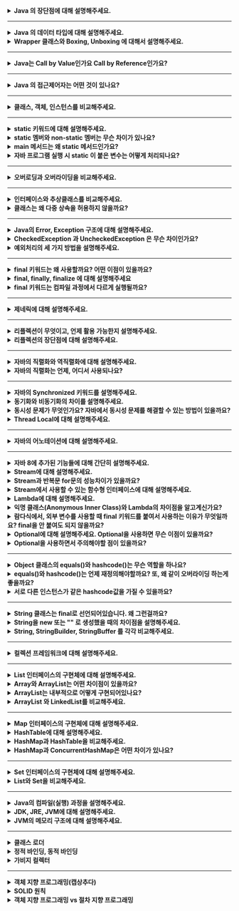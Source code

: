 <details>
  <summary><b>Java 의 장단점에 대해 설명해주세요.</b></summary>

### 답변

장점으로는 JVM에서 동작하기 때문에 운영체제에 독립적이고 객체지향 언어이기 때문에 이해하기가 쉽습니다. 또한 가비지 컬렉터에 의해 메모리를 자동으로 관리해준다는 점이 있습니다.
단점으로는 JVM 에 의해 번역되는 과정이 필요하기 때문에 비교적 느립니다. 또한 가비지 컬렉터로 인하여 비교적 많은 메모리 공간이 필요합니다.

### 정리

- 장점
    - JVM에서 동작하기 때문에 운영체제에 독립적
    - 객체지향 언어이기 때문에 이해하기 쉽다.
    - 오픈소스로 사용할 수 있고 커뮤니티가 잘 발달되어 있다.
    - 멀티쓰레드를 쉽게 구현할 수 있다.
    - 가비지 컬렉터에 의해 메모리 관리를 자동으로 해준다.
- 단점
    - 컴파일되고 번역하는 과정을 거치기 때문에 비교적 느리다.
    - 가비지 컬렉터로 인해 메모리 공간 필요

### 참고 링크

- https://github.com/WeareSoft/tech-interview/blob/master/contents/java.md#java-%EC%96%B8%EC%96%B4%EC%9D%98-%EC%9E%A5%EB%8B%A8%EC%A0%90
- https://data-flair.training/blogs/pros-and-cons-of-java/

</details>

---

<details>
  <summary><b>Java 의 데이터 타입에 대해 설명해주세요.</b></summary>

### 답변

자바의 데이터 타입은 기본 데이터 타입과 참조 타입으로 나뉩니다. 기본 데이터 타입으로는 byte, short, int, long, float, double, boolean, char 가 있으며 Stack 영역에
저장됩니다. 참조 타입은 기본형은 제외한 모든 타입이며, Heap 영역에 저장됩니다.

### 정리

- 기본 데이터 타입(Primitive Data Type)
    - 정수형 : byte, short, int, long
    - 실수형 : float, double
    - 논리형 : boolean(ture/false)
    - 문자형 : char
    - 기본 타입의 크기가 작고 고정적이기 때문에 메모리의 Stack 영역에 저장된다.
- 참조 타입(Reference Data Type)
    - 참조 타입 종류: class, array, interface, Enumeration
    - 기본형을 제외하고는 모두 참조형
    - new 키워드를 이용하여 객체를 생성하여 데이터가 생성된 주소를 참조하는 타입이다.
    - String과 배열은 참조 타입과 달리 new 없이 생성이 가능하지만 기본 타입이 아닌 참조 타입이다.
    - 참조 타입의 데이터의 크기가 가변적, 동적이기 때문에 동적으로 관리되는 Heap 영역에 저장된다.
    - 더 이상 참조하는 변수가 없을 때 가비지 컬렉션에 의해 파괴된다.
    - 참조 타입은 값이 저장된 곳의 주소를 저장하는 공간으로 객체의 주소를 저장한다. (Call-By-Value)

### 참고 링크

- https://github.com/WeareSoft/tech-interview/blob/master/contents/java.md#java%EC%9D%98-%EB%8D%B0%EC%9D%B4%ED%84%B0-%ED%83%80%EC%9E%85

</details>

<details>
  <summary><b>Wrapper 클래스와 Boxing, Unboxing 에 대해서 설명해주세요.</b></summary>

### 답변

Wrapper 클래스는 프로그램에 따라 기본 데이터 타입을 객체로 취급해야 하는 경우, 기본 타입들의 데이터를 객체로 포장한 클래스입니다. 기본 타입의 데이터를 Wrapper 클래스의 값으로 변환하면 Boxing,
반대의 경우를 Unboxing이라고 합니다.

### 정리

- Wrapper Class
    - 프로그램에 따라 기본 데이터 타입을 객체로 취급해야 하는 경우, 기본 타입들의 데이터를 객체로 포장한 클래스
    - java.lang 패키지에 존재

| 기본 타입     | 래퍼 클래스      |
|-----------|-------------|
| `byte`    | `Byte`      |
| `short`   | `Short`     |
| `int`     | `Integer`   |
| `long`    | `Long`      |
| `float`   | `Float`     |
| `double`  | `Double`    |
| `char`    | `Character` |
| `boolean` | `Boolean`   |

- Boxing
    - 기본 타입의 데이터를 Wapper 클래스의 인스턴스로 변환하는 과정
- Unboxing
    - Wrapper 클래스의 인스턴스에 저장된 값을 기본 타입의 데이터로 꺼내는 과정

### 참고 링크

- https://github.com/WeareSoft/tech-interview/blob/master/contents/java.md#wrapper-class

</details>

---

<details>
  <summary><b>Java는 Call by Value인가요 Call by Reference인가요?</b></summary> 

### 답변

자바는 Call by Value 를 따릅니다. 기본 자료형의 경우 해당 값이 복사되어 전달되고, 참조 자료형의 경우 힙 메모리의 참조값이 복사되어 전달됩니다.

### 정리

- 자바에서 파라미터는 항상 `값`으로 전달됩니다. (파라미터의 복사본이 메서드에 전달)
- 기본 자료형의 경우 값의 복사본이 전달됩니다.
- 참조 자료형의 경우 힙 메모리의 주소값이 복사되어 전달됩니다.
    - 아래 예시의 경우 User 의 메모리가 복사되어 전달된다. b 의 경우 새로운 주소를 할당하는데 메서드가 종료되면 원본 b 에는 반영되지 않는다.
  ```java
  class User {
      public int age;
  
      public User(int age) {
          this.age = age;
      }
  }
  
  public class ReferenceTypeTest {
  
      void test() {
          User a = new User(10);
          User b = new User(20);
  			  
          System.out.println(a); // age: 10
          System.out.println(b); // age: 20
          modify(a, b);
  
          System.out.println(a); // age: 11 
          System.out.println(b); // age: 20
      }
  
      private void modify(User a, User b) {
          a.age++;
  
          b = new User(30);
          b.age++;
      }
  }
  ```

### 참고 링크

- https://bcp0109.tistory.com/360
- https://github.com/WeareSoft/tech-interview/blob/master/contents/java.md#call-by-reference%EC%99%80-call-by-value%EC%9D%98-%EC%B0%A8%EC%9D%B4

</details>

---

<details>
  <summary><b>Java 의 접근제어자는 어떤 것이 있나요?</b></summary> 

### 답변

자바의 접근 제어자로는 제약 없이 접근 가능한 public, 동일 패키지 또는 상속 관계에서 접근 가능한 protected, 동일 패키지에서만 접근 가능한 package-private, 선언한 객체에서만 사용 가능한
private 이 있습니다.

### 정리

| 접근 제어자	           | 설명                             |
|-------------------|--------------------------------|
| `public`          | `해당 객체를 사용하는 프로그램 어디에서나 접근 가능` |
| `protect`         | `동일 패키지 또는 상속 관계의 객체에서 접근 가능`  |
| `package-private` | `동일 패키지에서 접근 가능`               |
| `private`         | `해당 객체에서만 사용 가능`               |

### 참고 링크

- http://www.tcpschool.com/java/java_modifier_accessModifier
- https://github.com/WeareSoft/tech-interview/blob/master/contents/java.md#java%EC%9D%98-%EC%A0%91%EA%B7%BC-%EC%A0%9C%EC%96%B4%EC%9E%90%EC%9D%98-%EC%A2%85%EB%A5%98%EC%99%80-%ED%8A%B9%EC%A7%95

</details>

---

<details>
  <summary><b>클래스, 객체, 인스턴스를 비교해주세요.</b></summary> 

### 답변

클래스는 객체를 만들어 내기 위한 틀로서 객체가 가질 수 있는 속성과 메서드를 정의하며, 이를 실체화한 것이 객체입니다. 인스턴스는 객체의 구체적인 사례입니다.

### 정리

- 클래스(Class)
    - 객체를 만들어 내기 위한 설계도 혹은 틀
    - 연관되어 있는 변수와 메서드의 집합
- 객체(Object)
    - 소프트웨어 세계에 구현할 대상
    - 클래스에 선언된 모양 그대로 생성된 실체
    - '클래스의 인스턴스(instance)' 라고도 부른다.
- 인스턴스(Instance)
    - 설계도를 바탕으로 소프트웨어 세계에 구현된 구체적인 실체
        - 즉, 객체를 소프트웨어에 실체화 하면 그것을 '인스턴스'라고 부른다.
        - 실체화된 인스턴스는 메모리에 할당된다.

### 참고 링크

- https://github.com/WeareSoft/tech-interview/blob/master/contents/java.md#%ED%81%B4%EB%9E%98%EC%8A%A4-%EA%B0%9D%EC%B2%B4-%EC%9D%B8%EC%8A%A4%ED%84%B4%EC%8A%A4%EC%9D%98-%EC%B0%A8%EC%9D%B4

</details>

---

<details>
  <summary><b>static 키워드에 대해 설명해주세요.</b></summary> 

### 답변

클래스 멤버를 정의할 때 사용되며, 객체가 생성되기 전에 초기화 되며, 모든 인스턴스에서 공유되어 사용됩니다.

### 정리

- 클래스 멤버를 정의할 때 사용
- 객체가 생성되기 전에 클래스의 로딩 과정에서 메모리에 할당되므로, 객체 생성 없이 클래스 이름만으로 접근할 수 있다.
- static 키워드를 적절히 사용하면, 메모리를 효율적으로 사용하거나 객체 생성 없이도 편리하게 접근할 수 있는 장점이 있다.

<details> <summary>클래스 멤버와 인스턴스 멤버</summary>
- 클래스 멤버: 클래스에 존재하는 변수와 메서드.
- 인스턴스 멤버: 객체(인스턴스)에 존재하는 변수와 메서드. static 키워드를 사용하지 않고 정의한다.
- 클래스 멤버에서는 인스턴스 멤버가 접근 가능하지만, 인스턴스 멤버에서는 클래스 멤버로 접근이 불가능하다.
  ![](../../../../../var/folders/1q/jkln67w958d9zskbyx2v6p940000gn/T/TemporaryItems/NSIRD_screencaptureui_x5cM7o/스크린샷 2023-03-31 오전 3.08.16.png)
</details>

### 참고 링크

- [클래스 멤버와 인스턴스 멤버](https://hyuntaekhong.github.io/blog/java-basic12/)

</details>

<details>
  <summary><b>static 멤버와 non-static 멤버는 무슨 차이가 있나요?</b></summary> 

### 답변

- static 멤버는 클래스가 로딩될 때 메모리에 할당되며, 모든 인스턴스에서 공유됩니다. 반면에 non-static 멤버는 각 인스턴스가 생성될 때 메모리에 할당되고, 인스턴스마다 고유한 값을 가집니다.

### 정리

- 다음과 3가지의 차이점이 존재한다.

| 항목           | 메모리 할당 시기   | 접근 방법                     | 공유 여부             |
|--------------|-------------|---------------------------|-------------------|
| `static`     | 클래스가 로딩될 때  | 인스턴스를 생성하지 않고 클래스 이름으로 접근 | 모든 인스턴스가 동일한 값 공유 |
| `non-static` | 인스턴스가 생성될 때 | 인스턴스를 생성한 후 접근            | 인스턴스마다 고유한 값 존재   |

### 참고 링크

</details>

<details>
  <summary><b>main 메서드는 왜 static 메서드인가요?</b></summary> 

### 답변

- main 메서드는 프로그램이 실행될 때 가장 먼저 호출됩니다. 인스턴스가 생성되기 전에 호출되어야 하기 때문에 static으로 정의되어야 합니다.

### 정리

- main 메서드는 프로그램이 시작할 때 JVM에 의해 호출됩니다. 만약 non-static 메서드라면, main 메서드를 호출하기위해 클래스를 인스턴스화 시켜야 하기 때문에 JVM 에서 직접 호출이 불가능합니다.
  따라서 main 메서드는 static 메서드여야 합니다.

### 참고 링크

- https://www.scaler.com/topics/why-main-method-is-static-in-java/

</details>

<details>
  <summary><b>자바 프로그램 실행 시 static 이 붙은 변수는 어떻게 처리되나요?</b></summary>

### 답변

- static 이 붙은 변수는 해당 클래스가 로딩될 때 Method Area에 한번 초기화되고 값 변경이 일어나지 않습니다. 이후에 인스턴스를 초기화하지 않고 사용할 수 있습니다.

### 정리

- 자바 프로그램이 실행되고 JVM이 프로그램에서 사용되는 클래스를 로드하고, 해당 static 변수를 초기화합니다.
- JVM은 Method Area 에 static 변수에 메모리를 할당합니다.

### 참고 링크

</details>

---

<details>
  <summary><b>오버로딩과 오버라이딩을 비교해주세요.</b></summary> 

### 답변

- 오버로딩은 메서드의 이름은 같고 파라미터를 다르게 한 것이고, 오버라이딩은 부모 클래스의 메서드를 자식 클래스에서 재정의하는 것을 의미합니다.

### 정리

- 오버로딩
    - 이름은 같고 매개변수의 수, 타입 또는 순서가 다른 여러 메서드 정의
    - 반환하는 타입은 달라도 된다.
- 오버라이딩
    - 메서드 이름과 매개변수가 동일한 부모 클래스의 메서드를 자식 클래스에서 재정의하는 것
    - 오버라이딩된 메서드가 자식클래스의 인스턴스에서 호출되면 부모 클래스의 메서드는 무시된다.

### 참고 링크

- https://hyoje420.tistory.com/14

</details>

---

<details>
  <summary><b>인터페이스와 추상클래스를 비교해주세요.</b></summary> 

### 답변

- 둘의 차이는 목적에 있어 차이가 있습니다. 추상클래스는 abstract 키워드로 선언된 클래스로서 기능을 이용하고 확장하도록 의도합니다. 반면, 인터페이스는 추상메서드로만 이루어진 것으로 기능의 구현을 강제하도록 의도합니다. 이때문에 추상클래스는 공통 기능을 가지는 기반 클래스로 적합하며, 인터페이스는 다형성이 필요한 경우에 적합합니다. 
### 정리

#### 추상클래스
- abstract 키워드로 선언된 클래스
- 자식 클래스가 추상클래스의 기능을 이용하고 확장하는데 초점을 둔다.
- 클래스이기 때문에 다중상속은 지원하지 않는다.
- 기능의 확장에 초점을 두기 때문에 공통 기능을 가지는 베이스 클래스에 적합하다.
#### 인터페이스
- 추상 메서드와 상수로만 이루어진 것
- 인터페이스는 선언된 기능을 구현하도록 강제한다.
- 기능의 구현을 강제하기 때문에 같은 기능을 다르게 구현하는 다형성이 필요한 경우에 적합하다.
- 다중 상속이 가능하다.
  - 다중 상속을 할 때 메서드 충돌은 어떻게 해결할까?
    - 다중 상속을 하더라도 인터페이스에는 구현부가 없고, 구현 부분이 하나이기 때문에 컴파일 에러는 나타나지 않는다.
    - 다만, default 메서드를 통해 인터페이스에서 구현하는 경우 컴파일러는 오류를 내보낸다. (모두 구현된 경우)
    - 이 경우 2가지 해결 방법이 존재한다.
      1. 인터페이스에서 구현하지 않고 상속한 클래스에서 구현한다.
      2. 하나의 인터페이스로 구현을 위임한다.
#### 추상 메서드
- abstract 키워드와 함께 구현부는 작성되지 않고 선언부만 작성된 메서드
- final 키워드가 붙은 메서드는 추상 메서드로 만들 수 없다.
- 물론 static 메서드도 추상 메서드로 만들 수 없다.
### 참고 링크

- https://brunch.co.kr/@kd4/6
- [static 메서드가 추상메서드 될 수 없는 이유](https://stackoverflow.com/questions/370962/why-cant-static-methods-be-abstract-in-java)
- [다중상속 시 메서드 충동 해결](https://webfirewood.tistory.com/130)
</details>

<details>
    <summary><b>클래스는 왜 다중 상속을 허용하지 않을까요?</b></summary> 

### 답변

- 다중 상속을 허용하지 않는 이유는 모호성때문입니다. 다중 상속하는 클래스에서 이름이 같은 메서드가 있다면 어떤 메서드를 컴파일러가 호출할지 모호하기 때문에 자바에서는 다중 상속을 지원하지 않습니다.
### 정리

- 자바에서는 모호성때문에 다중 상속을 지원하지 않는다.
- 부모 클래스들에서 같은 이름을 가진 메서드나 변수가 있다면, 자식 클래스에서 어떤 메서드를 컴파일러가 호출할지 모호하기 때문이다.  
### 참고 링크

- https://siyoon210.tistory.com/125
</details>

---

<details>
  <summary><b>Java의 Error, Exception 구조에 대해 설명해주세요.</b></summary> 

### 답변

- 자바의 Error 와 Exception 은 모두 Throwable 객체를 상속받습니다. Error 는 주로 시스템 레벨의 심각한 에러로서 개발자가 처리할 수 없는 에러입니다. 반면, Exception 은 크게 RuntimeException 과 다른 Exception 으로 구분되며, 주로 개발자가 작성한 프로그램에서 발생하는 에러입니다. 
### 정리

#### Error
- 시스템에 발생하는 심각한 예외 상황을 나타냄
- OutOfMemoryError, StackOverflowError 등
- 시스템 자체에서 발생하여 개발자가 대응할 수 없다. -> 따로 처리하지 않아도 된다.
#### Exception 
- 개발자가 작성한 프로그램에서 발생하는 예외 상황을 나타냄
- RuntimeException, IOException 등
- 일반적으로 RuntimeException 과 나머지 Exception 으로 구분되어 구조화한다.
- try-catch-finally 구문을 사용하여 예외 처리를 해야한다.
### 참고 링크

</details>

<details>
  <summary><b>CheckedException 과 UncheckedException 은 무슨 차이인가요?</b></summary> 

### 답변

- UncheckedException 와 CheckedException 의 차이는 예외 처리의 강제성에 있습니다. CheckedException 은 컴파일 과정에서 발생하여 예외를 강제하는 반면, UncheckedException 은 런타입 과정에서 발생하는 예외이기 때문에 컴파일 과정에서 예외 처리를 강제하지 않습니다. 
### 정리

#### UncheckedException

- RuntimeException 과 이를 상속한 예외
- 런타임 과정에서 발생하는 예외
- 예외 처리를 강제받지 않음
  - 다만 예외가 런타임 과정에서 발생하기 때문에 예상하지 못한 에러가 발생할 수 있다.
  - 따라서 예외 상황이 발생할 것을 대비하여 예외 처리를 하는 것이 좋다.
#### CheckedException

- RuntimeException 을 제외한 Exception 예외
- 컴파일 과정에서 발생하는 예외
- 컴파일러에 의해 예외 처리가 강제됨
### 참고 링크

</details>

<details>
    <summary><b>예외처리의 세 가지 방법을 설명해주세요.</b></summary> 

### 답변

- 예외 처리 방법으로 예외 상황을 정상 상태로 돌려놓는 예외 복구, 호출한 메서드로 예외 처리를 넘기는 예외 회피, 다른 예외로 전환하는 예외 전환이 있습니다.
### 정리

#### 예외 복구
- 예외가 발생하더라도 애플리케이션이 정상적인 흐름으로 동작하도록 진행
#### 예외 회피
- 예외가 발생하면 throws 를 통해 호출한 메서드로 예외 처리를 위임하는 것
#### 예외 전환
- 다른 예외로 전환.
- 호출한 메서드에서 예외를 처리할 때 더 명확하게 예외 상황을 인지할 수 있도록 돕는다.
- throw 를 통해 실행
### 참고 링크

- https://www.nextree.co.kr/p3239/
</details>

---

<details>
    <summary><b>final 키워드는 왜 사용할까요? 어떤 이점이 있을까요?</b></summary>

### 답변

- final 키워드는 변수와 메서드, 클래스에 붙어 변하지 않도록 하는 역할을 수행합니다. 의도치 않은 변경을 줄여 코드 안정성을 보장하고 final 변수는 상수이기 때문에 컴파일 과정에서 성능 향상을 가져올 수 있습니다. 또한, 코드 가독성을 높일 수 있습니다.
### 정리

#### 코드 안정성
- 의도치 않은 코드 변경을 줄일 수 있기 때문에 코드 안정성이 높아진다.
#### 성능 향상
- final 변수는 상수로 취급하여 컴파일 과정에서 변수를 계산하는 과정이 준다. 이만큼 성능 향상을 불러올 수 있다.
#### 코드 가독성
- 변수, 메서드, 클래스에 final 키워드를 붙이면 변경되지 않는다는 의미를 명확하게 전달할 수 있다.
### 참고 링크
</details>

<details>
    <summary><b>final, finally, finalize 에 대해 설명해주세요</b></summary> 

### 답변

- final 키워드는 변수, 메서드, 클래스를 변경 불가능하도록 만드는 것이고, finally 는 try-catch 구문 마지막에 항상 실행될 코드 블록을 정의하기 위해 사용됩니다. 마지막으로 finalize 는 GC 가 더이상의 참조가 존재하지 않는 객체를 메모리에서 삭제할 때 사용되는 메서드입니다.
### 정리

#### final
- 기본 데이터 타입에 적용: 변수에 저장된 값의 변경이 불가능
- 참조 데이터 타입에 적용: 참조 변수의 힙 메모리를 재할당 불가능
- 메서드에 적용: 오버라이드 불가능
- 클래스에 적용: 상속 불가능
#### finally
- try-catch 구문이 종료될 때 항상 실행될 코드 블록을 정의하기 위해 사용
- JVM 이 종료되거나 해당 프로세스가 종료되지 않는 이상 무조건 실행된다.
  - return 문이 try 에 있어도 finally 코드 블록이 실행됨
  - try-with-resources 구문을 사용할 수 있으면 try-catch-finally 대신 사용할 것
    - 예외가 중복될 경우 디버깅이 힘듦
    - 가독성이 나빠짐
#### finalize
- Garbage Collector 가 더이상 참조가 존재하지 않는 객체를 메모리에서 삭제할 때 호출하는 메서드
- Object 클래스의 finalize 메서드를 오버라이딩하여 커스텀할 수 있다.
### 참고 링크

- https://wjheo.tistory.com/entry/final-finally-finalize-%EC%B0%A8%EC%9D%B4%EC%A0%90
- https://ckddn9496.tistory.com/62
</details>


<details>
    <summary><b>final 키워드는 컴파일 과정에서 다르게 실행될까요?</b></summary> 

### 답변

- final 키워드가 붙은 변수는 상수와 같이 취급이 됩니다. 메서드는 오버라이딩이 안되기 때문에 오버라이딩한 메서드를 찾는 과정이 생략됩니다. 클래스는 상속이 불가능하기 때문에 자식 클래스를 찾는 과정이 생략됩니다.
### 참고 링크

</details>


---

<details>
    <summary><b>제네릭에 대해 설명해주세요.</b></summary> 

### 답변

- 제네릭은 클래스 내부에서 사용하는 타입을 외부에서 지정할 수 있는 방법입니다. 장점으로는 컴파일 시점에 타입 체크를 진행해 타입 안정성을 보장하고 코드 중복을 줄여줍니다. 반면 단점으로는  문법이 생소하여 가독성이 떨어지고 공변성 때문에 배열과의 호환성이 좋지 않습니다.
### 정리

- 클래스 내부에서 사용하는 타입을 외부에서 지정하는 방법
- 장점
  - 컴파일 시점에 타입 체크를 통해 타입 안정성을 보장
  - 코드 중복을 줄여줌
- 단점
  - 문법이 생소하여 가독성이 떨어짐.
  - 배열의 공변성으로 인해 배열과의 호환성이 떨어짐

#### 무변성(invariant)/무공변
- 하위 타입을 상위 타입의 제네릭에 대입하면 컴파일 에러가 발생한다.
```java
public class Tiger extends Animal {}
```

```java
public class Cage<T> {
	private List<T> animals = ...;
	public void push(T animal) {
		this.animals.add(animal);
    }
	public List<T> getAll() {
		return animals;
    }
}
```

```java
Animal a = new Tiger(); // OK
Cage<Animal> ca = new Cage<Tiger>(); // Compile Error.
```

<br>

- 컴파일 에러가 발생하는 이유를 예를 들어 설명하면
```java
public class Tiger extends Animal {}
public class Lion extends Animal {}
```
```java
Cage<Tiger> ct = new Cage<Tiger>();
Cage<Animal> ca = ct; // 만약 가능하다면

ca.push(new Lion()); // Lion 은 Animal 의 하위 타입이므로 가능

List<Tiger> tigers = ct.getAll(); // 우항의 결과물은 List<Lion> 
```

<br>

- 무공변일 때 문제점
```java
public class Carnivore extends Animal {}
public class Tiger extends Carnivore {}
public class Lion extends Carnivore {}
```
```java
public class Zookeeper {
	public void giveMeat(Cage<Carnivore> cage, Meat m) {
		
    }
}
```
```java
Zookeeper zk = new Zookeeper();
Cage<Tiger> ct = new Cage<>();
zk.giveMeat(ct,m); // Compile Error
```
- 위의 코드를 보면 Cage<Carnivore> 은 Cage<Tiger> 의 상위 타입이 아니기 때문에 에러가 발생한다.
- 공변으로 해결이 가능!

#### 공변(variant)

- 타입 A 가 타입 B 의 상위 타입이고, `T<A>` 가 `T<B>` 의 상위 타입일 때 공변이라고 한다.
- extends 를 이용하여 나타냄
```java
public class Zookeeper {
	public void giveMeat(Cage<? extends Carnivore> cage, Meat m) {
		
    }
}
```
```java
Zookeeper zk = new Zookeeper();
Cage<Tiger> ct = new Cage<>();
zk.giveMeat(ct,m); // 할당 가능

Cage<Lion> cl = new Cage<>();
zk.giveMeat(cl,m); // 할당 가능
```

<br>

- 공변에서의 문제점
  - 공변에서 제네릭 타입을 사용하면 메서드에 값 전달이 되지 않는다.
```java
Cage<Tiger> ct = new Cage<>();

Cage<? extends Carnivore> cage = ct; // OK
cage.push(new Tiger()); // Compile Error
```
- 위의 경우 cage 의 실제 타입이 `Cage<Tiger>` 인지 `Cage<Lion>` 인지 알수 없기 때문에 컴파일 에러 발생
- 반공변으로 해결!

#### 반공변(contravariant)
- A 가 B 의 상위 타입이고, `T<A>` 가 `T<B>` 의 하위 타입이면 반공변
  - super 을 사용하여 나타냄
```java
Cage<Tiger> ct = new Cage<>();

Cage<? super Tiger> ctt = ct; // OK
ctt.push(new Tiger()); // OK, ctt 는 Cage<Tiger> 이거나 상위타입

Cage<Carnivore> cc = new Cage<>();
Cage<? super Tiger> ctt2 = cc; // OK
ctt2.push(new Tiger()); // OK, ctt2 는 Cage<Tiger> 이거나 상위 타입
```

### 참고 링크

- https://www.youtube.com/watch?v=PtM44sO-A6g
</details>


---

<details>
    <summary><b>리플렉션이 무엇이고, 언제 활용 가능한지 설명해주세요.</b></summary> 

### 답변

- 리플렉션은 동적으로 클래스의 정보를 얻어 사용할 수 있는 기법입니다. 주로 런타임에 클래스에 접근하여 정보를 얻어야 할 때 사용됩니다. 예시로는 Spring 의 애노테이션, Jackson 등이 있습니다.
### 정리

- 런타임에 클래스의 이름, 메서드, 필드 등을 동적으로 가져오는 API
- 클래스 정보가 런타임 시점에 필요할 때 이용
- Spring 의 애노테이션, IDE 의 자동완성, Jackson 등이 있다.
### 참고 링크

- https://velog.io/@alsgus92/Java-Reflection%EC%9D%80-%EB%AC%B4%EC%97%87%EC%9D%B4%EA%B3%A0-%EC%96%B8%EC%A0%9C%EC%96%B4%EB%96%BB%EA%B2%8C-%EC%82%AC%EC%9A%A9%ED%95%98%EB%8A%94-%EA%B2%83%EC%9D%B4-%EC%A2%8B%EC%9D%84%EA%B9%8C
</details>


<details>
    <summary><b>리플렉션의 장단점에 대해 설명해주세요.</b></summary> 

### 답변

- 리플렉션의 장점으로는 클래스의 정보를 동적으로 로딩할 수 있다는 장점이 있습니다. 또한 객체를 런타임에 생성하여 유연성을 높일 수 있습니다. 반면 단점으로는 private 메서드에 접근할 수 있는 보안문제와 타입이 정해지지 않는 클래스의 정보를 동적으로 가져오기 때문에 성능 저하가 있습니다.
### 정리

#### 장점

- 클래스의 정보를 동적으로 로딩
- 객체를 런타임에 생성

#### 단점

- 타입이 정해지지 않는 클래스의 정보를 가져오기 때문에 컴파일러의 최적화를 받지 못한다. 이 때문에 성능 저하가 발생한다.
- 동적으로 클래스 정보를 가져오기 때문에 가독성이 떨어진다.
- private 메서드에 접근할 수 있기 때문에 보안문제가 생긴다.
### 참고 링크

- https://middleearth.tistory.com/72
</details>


---

<details>
    <summary><b>자바의 직렬화와 역직렬화에 대해 설명해주세요.</b></summary> 

### 답변

자바에서 직렬화는 시스템 내부에서 사용되는 객체 또는 데이터를 외부 시스템에서도 사용할 수 있도록 바이트 형태로 변환하는 기술입니다. 반면, 역직렬화는 바이트로 변환된 데이터를 객체로 변환하는 기술입니다.  
### 정리

#### 직렬화
- 시스템 내부에서 사용되는 객체 또는 데이터를 외부 시스템에서도 사용할 수 있도록 바이트 형태로 변환하는 기술
- JVM 의 메모리(힙 또는 스택)에 있는 객체 데이터를 변환
- 조건
  - 기본 타입 (primitive)
  - `java.util.Serializable` 인터페이스를 상속받은 객체
- 방법
  - `java.io.ObjectOutputStream` 객체 이용
#### 역직렬화
- 바이트로 변환된 데이터를 객체로 변환하는 기술
- JVM 의 메모리에 저장
- 조건
  - 직렬화 대상이 된 객체의 클래스가 클래스 패스에 존재해야 하며, `import` 되어 있어야 한다.
    - 직렬화와 역직렬화를 진행하는 과정이 다른 시스템에서 일어날 수 있다.
  - 자바 직렬화 대상 객체는 동일한 `serialVersionUID` 를 가지고 있어야 한다.
- 방법
  - `java.io.ObjectInputStream` 객체 이용
#### 고려해야할 점
- 직렬화된 클래스는 추후에 변경하기 어렵다. (serialVersionUID 가 클래스의 해시값에 영향을 받기 때문)
- private, package-private 정보도 공개되기 때문에 정보 은닉의 기본 개념이 사라짐
- Serializable 을 구현하지 않는 부모 객체의 경우 자식 객체를 직렬화하기 위해서는 부모 클래스에 생성자를 만들어줘야 함
- inner class 는 Serializable 을 구현할 수 없다. 바깥 객체에 대한 참조를 가지고 있고, 바깥 유효범위의 지역 변수 값을 보관하기 위해 컴파일러가 자동으로 생성하는 인위생성 필드가 있기 때문.
### 참고 링크
- https://steady-coding.tistory.com/576
- https://wedul.site/393
- https://techblog.woowahan.com/2551
</details>

<details>
    <summary><b>자바의 직렬화는 언제, 어디서 사용되나요?</b></summary> 

### 답변
- JVM 의 메모리에서만 저장된 객체 데이터를 영속화할 때 사용합니다. 장점으로는 시스템이 종료되더라도 사라지지 않는 점이 있습니다. 예시로는 파일로 저장하는 서블릿 세션, 캐시 등이 있습니다.
### 정리
- 언제?
  - JVM 메모리에서만 있는 객체 데이터를 영속화할 때 사용
- 장점
  - 시스템이 종료되더라도 없어지지 않음
- 예시
  1. 서블릿 세션
     - 서블릿 기반의 WAS 들은 대부분 세션의 자바 직렬화를 지원하고 있다.
     - 세션을 통해 파일로 저장하거나 세션 클러스터링, DB 를 저장하는 등에서 세션 자체가 직렬화가 되어 저장되고 전달됨
  2. 캐시
     - 퍼포먼스를 위한 캐시 라이브러리(Ehcache, Redis, Memcached 등)에서 주로 이용
  3. 자바 RMI(Remote Method Invocation)
     - 자바 RMI: 원격 시스템 간의 메시지 교환을 위해서 사용하는 기술
       - 소켓 통신을 하지 않고 추상화하여 메서드를 통해 호출
     - 원격에 있는 메서드를 호출할 때 전달하는 메시지(주로 객체)를 직렬화
### 참고 링크
- https://techblog.woowahan.com/2550/
</details>

---

<details>
    <summary><b>자바의 Synchronized 키워드를 설명해주세요.</b></summary>

### 답변
- Synchronized 키워드를 통하여 메서드나 코드 블록에 Lock 을 걸어 스레드 간 상호 배제를 할 수 있습니다. 메서드에 작성할 경우 해당 클래스 인스턴스에 Lock 을 걸고, 코드 블록에 작성할 경우 블록으로 작성된 부분만 Lock 이 걸리게 됩니다.
### 정리
- Lock 을 걸어 스레드 간의 상호배제를 할 수 있는 키워드.
- 적용 위치: 메서드, 코드 블록
#### 메서드에 적용
- 클래스 인스턴스에 Lock
#### static 메서드에 적용
- 클래스에 Lock
- static synchronized 메서드와 synchronized 메서드의 Lock 은 공유하지 않는다.
#### 메서드의 코드 블록에 적용
- 인스턴스의 블록 단위에 Lock 
- 동기화 전후에는 Lock 이 적용되지 않기 때문에, 효율적 사용 가능
- block 에 `this` 를 명시할 경우 메서드에 붙은 것과 같은 효과
  ```java
  public class Test {
    public void run() {
        // ...
  
        synchronized (this) {
            // ...
        }
  
        // ...
    }
  }
  ```
- block 에는 객체 인스턴스를 지정하거나 클래스를 지정할 수 있다.
#### static 메서드의 코드 블록에 적용
- 클래스에 Lock
- 코드 블록에 this 를 지정할 수 없다.
#### 동기화 순서
- Thread 의 동기화 순서를 보장하지 않는다.
### 참고 링크
- https://backtony.github.io/java/2022-05-04-java-50/
</details>

<details>
    <summary><b>동기화와 비동기화의 차이를 설명해주세요.</b></summary> 

### 답변
- 동기화와 비동기화의 차이는 호출되는 함수의 반환을 신경쓰는지 여부와 연관이 있습니다. 호출되는 함수의 반환값을 기다리면 동기화, 기다리지 않으면 비동기화입니다. 자바에서 동기화는 synchronized 키워드를 통해 구현 가능하고, 비동기화는 Thread 클래스를 통해 구현할 수 있습니다.
### 정리
#### 동기화
- 호출되는 함수의 반환값을 기다린다. 반환이 되었으면 다음 흐름을 진행한다.
- synchronized 키워드
- Atomic 클래스
  - [CAS(Compare-And-Swap)](https://steady-coding.tistory.com/568) 알고리즘을 사용하여 lock 없이 동기화 처리 가능
  - lock 없이 동기화
- volatile
  - Main Memory 에 저장
  - 모든 스레드에서 Main Memory 에 읽기, 쓰기를 하기 때문에 값이 일치함
#### 비동기화
- 호출되는 함수의 반환값을 기다리지 않고 다음 흐름을 진행한다.
- Thread 를 통해 구현
### 참고 링크
- [동기화 처리 방법](https://dev-jj.tistory.com/entry/Java-Synchronize-%EB%8F%99%EA%B8%B0%ED%99%94-%EB%B0%A9%EB%B2%95-3%EA%B0%80%EC%A7%80)
- [동기화 vs 비동기화](https://velog.io/@nittre/%EB%B8%94%EB%A1%9C%ED%82%B9-Vs.-%EB%85%BC%EB%B8%94%EB%A1%9C%ED%82%B9-%EB%8F%99%EA%B8%B0-Vs.-%EB%B9%84%EB%8F%99%EA%B8%B0#3-synchronous%EB%8F%99%EA%B8%B0%EC%99%80-asynchronous%EB%B9%84%EB%8F%99%EA%B8%B0)
</details>

<details>
    <summary><b>동시성 문제가 무엇인가요? 자바에서 동시성 문제를 해결할 수 있는 방법이 있을까요?</b></summary> 

### 답변
- 동시성 문제란 동일한 자원에 대해 여러 스레드가 동시에 접근하면서 발생하는 문제입니다. 자바에서는 해당 쓰레드만 접근할수 있는 ThreadLocal 를 통해 해결할 수 있습니다. 하지만 ThreadLocal 의 사용이 끝나면 반드시 저장된 값을 제거하는 과정을 거쳐야합니다.
### 정리
- 동일한 자원에 대해 여러 스레드가 동시에 접근하면서 발생하는 문제
- 지역 변수에서는 발생하지 거의 발생하지 않고, 싱글톤, static 과 같은 공용 필드에서 주로 발생
- 읽기와 쓰기를 동시에 하는 경우에 발생
### 참고 링크
- https://backtony.github.io/java/2021-12-24-java-41/
</details>

<details>
    <summary><b>Thread Local에 대해 설명해주세요.</b></summary> 

### 답변
- 스레드마다 접근할 수 있는 개인 저장소를 의미합니다. ThreadLocal 의 데이터는 사용이 끝나면 반드시 삭제해야합니다. 스레드 풀 환경에서 사용이 완료된 데이터를 지워주지 않으면 재사용되는 스레드가 올바르지 않는 데이터를 참조할 수 있기 때문입니다.
### 참고 링크
- https://backtony.github.io/java/2021-12-24-java-41/
</details>


---

<details>
    <summary><b>자바의 어노테이션에 대해 설명해주세요.</b></summary> 

### 답변
- 인터페이스를 기반으로 한 문법으로 주석처럼 코드에 달아 특별한 의미를 부여하거나 기능을 주입할 수 있습니다. 어노테이션에는 크게 세가지 종류가 있습니다. JDK 에 포함되어 있는 build-in 어노테이션과 어노테이션의 정보를 나타내기 위한 Meta 어노테이션, 개발자가 직접 정의한 Custom 어노테이션이 있습니다.
### 정리
- 인터페이스를 기반으로 한 문법
- 사용
  - 컴파일러에게 필요한 정보 제공
  - 컴파일/배포 시 필요한 처리 기능
  - 런타임 처리 제공
- build-in 어노테이션
  - @Override
  - @Deprecated
  - @SuppressWarnings
  - @FunctionalInterface
  - ...
- 메타 어노테이션
  - @Target: 어노테이션이 적용 가능한 대상 지정
  - @Retention: 어노테이션이 유지되는 기간 지정
  - @Documented: javadoc 포함 여부 지정
  - @Inherited: 어노테이션의 상속 가능 여부 지정
  - @Repeatable: 어노테이션을 반복하여 적용 가능하도록 지정
#### 주의 사항
- @AllArgsConstructor, @RequiredArgsConstructor
  - 인스턴스 멤버의 순서가 변경되면 생성자의 순서도 변경되기 때문에 타입이 같은 경우 개발자가 인지하지 못할 수도 있다.
- @ToString
  - 양방향 관계에서 해당 어노테이션을 통해 순환참조가 일어날 수 있다.
- @Data
  - 위의 모든 문제가 일어날 수 있다.
### 참고 링크
- https://steady-coding.tistory.com/614
</details>

---

<details>
    <summary><b>자바 8에 추가된 기능들에 대해 간단히 설명해주세요.</b></summary> 

### 답변
- 자바 8에는 익명 함수를 단순하게 표기한 람다 표현식, 하나의 추상 메서드만 갖고 있는 함수형 인터페이스, 인터페이스의 default 메서드, 연속된 정보를 처리하는 Stream 클래스, null 처리를 간편하게 하기 위한 Optional 클래스 등이 있습니다.
### 정리
- 주요하게 추가된 것
  - Lambda
  - Functional Interface
    - 하나의 추상 메서드만 가지는 인터페이스
  - Stream
  - Optional
  - 인터페이스의 Default Method
  - 날짜 관련 클래스 추가
    - `ZoneDataTime`, `LocalDate`, `DateTimeFormatter`, `DayOfWeek`
  - 병렬 배열 정렬
    - parallelSort() 메서드 추가
  - StringJoiner
    - 순차적으로 나열되는 문자열 사이에 특정 문자열을 넣어줄 때 사용
### 참고 링크
- https://bbubbush.tistory.com/23
- https://medium.com/@inhyuck/java-8%EC%97%90-%EC%B6%94%EA%B0%80%EB%90%9C-%EA%B2%83%EB%93%A4-8c66023cbbae
</details>

<details>
    <summary><b>Stream에 대해 설명해주세요.</b></summary> 

### 답변
- 자바 8에 추가된 Collection 타입의 데이터를 처리하는 API 입니다. 주요 특징으로는 병렬 처리 용이하고 원본 데이터를 변경하지 못하며 재사용 불가능하고 최종 연산을 할 때 중간 연산이 실행된다는 점이 있습니다.
### 정리
- 자바 8에 추가된 Collection 타입의 데이터를 처리하는 API
#### 특징
- 병렬 처리 용이
  - parallel() 메서드 제공. (cf. [common fork join pool](https://m.blog.naver.com/tmondev/220945933678))
  - 코어 수가 많을수록, 처리할 데이터가 많을수록, 데이터당 처리 시간이 길수록 병렬 처리 성능 향상
- Immutable
  - 원본 데이터에 대한 변경 불가능
- Lazy
  - 중간 연산은 최종 연산에 이용될 때 값 계산
  - 중간 연산: filter, map, flatMat, limit, sorted, peek, ...
  - 최종 연산: foreach, reduce, findFirst, anyMatch, count, collect, ...
- 재사용 불가능
  - 최종 연산 완료 후 Stream 이 닫히므로 재사용 불가능
### 참고 링크

</details>

<details>
    <summary><b>Stream과 반복문 for문의 성능차이가 있을까요?</b></summary>

### 답변
- for 문은 단순 인덱스 기반으로 접근하고, 컴파일러가 최적화를 하기 때문에 성능이 더 빠릅니다. 특히 for 문은 기본 데이터 타입을 통해 접근하면 wrapper 타입에 비해 Heap 메모리에 접근하지 않아도 되서 성능이 더 올라가게 됩니다.
### 참고 링크
- https://pamyferret.tistory.com/49
</details>

<details>
    <summary><b>Stream에서 사용할 수 있는 함수형 인터페이스에 대해 설명해주세요.</b></summary> 

### 답변
- 사용할 수 있는 함수형 인터페이스로는 인자를 받지 않고 반환만 하는 Supplier, 인자를 받고 반환은 하지 않는 Consumer, 인자를 받고 반환을 하는 Function, 인자를 받아서 참 거짓을 판단하는 Predicate 등이 있습니다. 
### 참고 링크
- https://bcp0109.tistory.com/313
</details>

<details>
    <summary><b>Lambda에 대해 설명해주세요.</b></summary> 

### 답변
- Lambda 는 자바 8에서 추가되어 메서드를 하나의 식으로 표현할 수 있는 익명 함수입니다. 함수형 인터페이스를 통해 정의할 수 있으며 기존 익명 함수로 작성하던 코드를 줄일 수 있다는 장점이 있습니다.
### 정리
- 자바 8에서 추가되어 메서드를 하나의 식으로 표현하는 익명 함수
- 함수형 인터페이스를 통해서 사용 가능
- 장점
  - 기존 익명 함수로 작성하던 코드를 줄일 수 있다.
  - 가독성이 증가된다.
  - 병렬 프로그래밍에 용이하다.
- 단점
  - 남용시 코드 이해가 어렵다.
  - 재귀 활용과 디버깅이 어렵다.
### 참고 링크

</details>

<details>
    <summary><b>익명 클래스(Anonymous Inner Class)와 Lambda의 차이점을 알고계신가요?</b></summary> 

### 답변
- 익명 클래스는 클래스를 의미하고 여러 메서드를 포함할 수 있지만, Lambda 는 익명 메서드를 의미합니다. 또한 익명 클래스의 this 는 새로 생성된 클래스 객체를 의미하고 Lambda 의 this 는 Lambda 를 정의한 클래스를 의미합니다.
### 정리
#### 익명 클래스
- 이름 없는 클래스
- 추상 및 구체 클래스 확장 O
- 여러 추상 메서드를 포함하는 인터페이스 구현 O
- 익명 클래스 생성 시 인스턴스 변수 선언 O
- 익명 내부 클래스 인스턴스화 O
- this 키워드가 생성된 익명 클래스 객체를 의미
#### Lambda
- 이름 없는 메서드
- 추상 및 구체 클래스 확장 X
- 여러 추상 메서드를 포함하는 인터페이스 구현 X
- 익명 클래스 생성 시 인스턴스 변수 선언 X
- 익명 내부 클래스 인스턴스화 X
- this 키워드가 생성된 Lambda 가 정의된 클래스를 의미
### 참고 링크
- https://developer-talk.tistory.com/499
</details>

<details>
    <summary><b>람다식에서, 외부 변수를 사용할 때 final 키워드를 붙여서 사용하는 이유가 무엇일까요? final을 안 붙여도 되지 않을까요?</b></summary> 

### 답변
- 외부 지역 변수를 제어하는 스레드와 람다식을 제어하는 스레드가 다를 수 있기 때문입니다. 이 경우 각 스레드간 스택 영역이 다르기 때문에 값을 공유할 수 없고, 동기화할 수 없기 때문에 외부 변수가 최신 값으로 변경이 되었는지 확신할 수 없습니다. 따라서 매번 다른 결과가 도출될 수 있기 때문에 final 키워드를 붙여야 합니다.
### 참고 링크
- https://vagabond95.me/posts/lambda-with-final/
</details>


<details>
    <summary><b>Optional에 대해 설명해주세요. Optional을 사용하면 무슨 이점이 있을까요?</b></summary> 

### 답변
- Optional 은 Null 이 될 수 있는 값을 감싸는 Wrapper 클래스입니다. 명시적으로 Null 가능성을 표현할 수 있고, Null 체크를 직접 하지 않아도 되고, NPE 가 발생할 가능성이 있는 값을 직접 다룰 필요가 없다는 점이 장점입니다.
### 정리
- Null 이 될 수 있는 값을 감싸는 Wrapper 클래스
- 장점
  - 명시적으로 변수에 대한 Null 가능성을 표현할 수 있다.
  - Null 체크를 직접 하지 않아도 된다.
  - Null Pointer Exception 이 발생할 가능성이 있는 값을 직접 다룰 필요가 없다.
- 단점
  - Wrapper 클래스이기 때문에 생성 비용이 비싸다.
  - 직렬화가 불가능하기 때문에 클래스의 인스턴스 필드로 사용하면 안된다.
  - 필드로 사용하기 위해 고안된 것이 아니므로 값을 반환하는 용도로 사용해야 한다.
### 참고 링크
- https://tecoble.techcourse.co.kr/post/2021-06-20-optional-vs-null/
</details>

<details>
    <summary><b>Optional을 사용하면서 주의해야할 점이 있을까요?</b></summary> 

### 답변
- Optional 은 직렬화를 구현하지 않았기 때문에 필드로 사용하는 것을 주의해야 합니다. 또한 생성자나 메서드 인자로 사용하는 것을 주의해야 합니다. 생성 비용이 비싼 Optional 대신 일반 객체를 넘겨 null 체크를 하는 것이 좋습니다.
### 정리
- 필드로 사용하지 말자
  - Optional 은 Serializable 을 구현하지 않았기 때문에 직렬화가 되지 않는다.
- 생성자나 메서드 인자로 사용하지 말자
  - 생성비용이 비싼 Optional 대신 일반 객체를 넘겨 호출받는 쪽에서 null 체크를 하자. Optional 이 오더라도 Optional 에 null 이 할당되어 있을 수도 있다.
- orElse 대신 orElseGet 을 사용하자
  - null 일 경우에만 반환하는 코드가 호출되므로 더 효율적이다.
- 컬렉션을 Optional 로 감싸지 말자
### 참고 링크
- https://velog.io/@hope1213/Optional%EC%9D%80-%EC%99%9C-%EC%82%AC%EC%9A%A9%ED%95%98%EB%8A%94%EC%A7%80-%EC%82%AC%EC%9A%A9%EC%8B%9C-%EC%A3%BC%EC%9D%98%EC%82%AC%ED%95%AD
</details>

---

<details>
    <summary><b>Object 클래스의 equals()와 hashcode()는 무슨 역할을 하나요?</b></summary>

### 답변
- equals 는 객체의 내부 요소를 비교하여 객체의 동등성을 확인할 떄 사용합니다. hashcode 는 런타임 시점에 객체의 유일한 값을 반환하는 것입니다. 이는 HashMap, HashTable 등 여러 Collection 클래스에서 객체끼리 구분할 때 사용합니다.
### 정리

### 참고 링크
- https://mangkyu.tistory.com/101
- https://olivejua-develop.tistory.com/65
</details>

<details>
    <summary><b>equals()와 hashcode()는 언제 재정의해야할까요? 또, 왜 같이 오버라이딩 하는게 좋을까요?</b></summary> 

### 답변
- equals 를 재정의하지 않으면 객체의 주소값만 비교하는 것이 기본 구현입니다. 하지만 객체가 같은 값을 가질 때 같은 객체로 인식하기 위해서는 클래스의 필드에 맞게 재정의가 필요합니다. hashcode 는 객체간의 구분을 위해 사용하므로 유일하게 객체를 식별할 때 재정의해야 합니다. Object 의 명세에 의하면 equals 가 동일하면 동일한 해시코드를 반환해야 합니다. 이 때문에 같이 오버라이드 해야합니다.
### 정리
- equals 만 구현했을 때 문제점
  - 만약 equals 만 구현하여 동등한 객체로 인식되는데 다른 해시 값이 나온다면, Object 명세에도 어긋나지만, 의미상으로도 이상하다. 동등한 객체인데 HashMap 이나 다른 Collection 객체에서는 다른 객체로 인식되는 문제가 생긴다.
- hashcode 만 구현했을 때 문제점
  - 만약 hashcode 만 구현하여 동일한 해시코드가 나오는데 동등성이 보장되지 않는다면, 마찬가지로 Collection 객체에서 같은 객체로 인식했는데 equals 메서드를 통해 비교할 때는 다르다는 결과가 나오게 된다. 이는 프로그램의 잠재적인 위험이 된다.
- hashcode 를 구현할 때 주의할 점
  - 핵심 필드를 꼭 포함해서 구현하자
    - 성능보다는 핵심필드를 포함하자
  - 자세한 구현 사항을 API 사용자는 모르는 것이 좋다.
    - 사용자가 구현에 의존하지 않을 수 있다.
### 참고 링크

</details>

<details>
    <summary><b>서로 다른 인스턴스가 같은 hashcode값을 가질 수 있을까요?</b></summary> 

### 답변
- 서로 다른 인스턴스더라도 해시코드 값을 가질 수 있습니다. 이때문에 해시 충돌을 해결하는 것이 중요해졌습니다. 해시 충돌을 완화하는 방법에는 크게 Open Addressing 과 Separate Chaining 방식이 존재합니다. 자바의 HashMap 에서는 Separate Chaining 방식을 사용하며, 이는 해시 버킷에 들어갈 수 있는 엔트리의 제한을 두지 않는 방식입니다.
### 정리
#### Open Addressing
- 한 버킷당 들어갈 수 있는 엔트리가 하나
- 해시 충돌이 일어난 경우, 다른 버킷에 저장
- 이를 위해 빈 버킷을 찾는 여러 알고리즘이 존재한다.
  - Linear probing
  - Quadratic probing
  - Dobule hasing
- 특징
  - 전체 버킷 중 사용중인 버킷의 비율이 커지면 탐사 비용이 비약적으로 상승한다.
  - 데이터를 삭제할 때 비효율적이다.
#### Separate Chaining
- 한 버킷에 여러 엔트리가 들어갈 수 있음
- 버킷은 주로 LinkedList 또는 Tree 를 사용
- 특징
  - 위의 방식과 비교하여 추가적인 메모리 공간 필요
  - 적재율에 따라 선형적으로 성능이 저하됨
#### 자바에서의 hash 충돌 발생 해결 방법 (HashMap)
- Separate Chaining
- Java 7 까지는 LinkedList 를 고정적으로 사용
- Java 8 부터 데이터의 개수에 따라 적으면 LinkedList, 많으면 Tree 사용
### 참고 링크
- https://d2.naver.com/helloworld/831311
- https://dkswnkk.tistory.com/679
</details>


---

<details>
    <summary><b>String 클래스는 final로 선언되어있습니다. 왜 그런걸까요?</b></summary> 

### 답변
- String 클래스가 final 로 선언되면서 불변성을 가지게 되었습니다. 이 이유로는 String Pool 을 통한 메모리 절약, 다수의 클래스에 매개변수로 사용되기 때문에 보완 관련 문제, 해시 기반 Collection 의 키 값으로 사용하기 위함 등이 있습니다.
### 정리
#### String Pool
- String 은 자바를 설계할 때 가장 많이 사용할 것으로 예상된 데이터 타입이다.
- 이를 최적화하기 위해 String Pool 에 String 리터럴을 포함하는 방법을 이용했다.
- String 객체를 공유하여 잉여 객체 생산을 막는 것이 목표이다.
- 이를 위해서는 final 또는 불변이어야 가능하다.
#### Security
- String 은 다수의 자바 클래스의 매개 변수로 쓰이고 있다. 
- 만약 String 이 불변이지 않으면, String 의 조작을 통해 시스템의 특점 파일에 대한 액세스 권한을 얻는 등 심각한 보안 문제가 발생한다.
#### Multithreading
- 자바에서 멀티 스레드를 지원하기 위해 String 객체는 thread safe 를 보장해야 한다.
#### Optimization and Performance
- String 을 불변 클래스로 만들면서 성능 최적화를 할 수 있게 되었다.
- 값이 변경되지 않는 것을 이용해서 해시 코드 값을 lazy 하게 계산하고 일단 생성 되면 String Pool 에 캐싱한다.
- 이를 통해 한번 계산된 해시 코드 값을 계속 사용하는 등 성능 개선을 할 수 있다.
- HashMap 등 해시 관련 함수에 이용할 시 성능 향상의 원인이 된다.
### 참고 링크
- https://wildeveloperetrain.tistory.com/34
</details>


<details>
    <summary><b>String을 new 또는 "" 로 생성했을 때의 차이점을 설명해주세요.</b></summary> 

### 답변
- String 을 "" 와 같이 리터럴로 생성했을 때는 String Pool 에 캐시됩니다. 따라서 객체를 재활용하는 특징이 있습니다. 반면, new 키워드로 생성했을 때는 다른 객체와 똑같이 Heap 메모리에 생성되고 객체를 공유하지 못하는 특징이 있습니다.
### 정리
#### String Pool 도 GC 가 될까?
- Java 7 이전
  - String Pool 은 PermGen 이라는 곳에 저장되어 있었습니다.
  - 이 공간은 런타임에 확장할 수 없고, GC 에 적합하지 않습니다.
  - 그리고 일반 Heap 메모리에 비해 공간이 작아서 문자열을 많이 생성할 경우 메모리 부족 에러가 발생했습니다.
- Java 7 이후
  - String Pool 은 이후 일반 Heap 공간에 저장되고 이는 GC 대상이 되는 공간입니다.
  - 이 방식을 통해 참조되지 않은 문자열을 풀에서 제거해 메모리 부족 위험이 줄어들었습니다.
### 참고 링크
- https://www.mimul.com/blog/why-string-class-has-made-immutable-or-final-java/
- https://junghyungil.tistory.com/210
</details>

<details>
    <summary><b>String, StringBuilder, StringBuffer 를 각각 비교해주세요.</b></summary> 

### 답변
- String 은 다른 두 클래스와 다르게 새로운 값을 할당할 때마다 새로운 클래스에 대한 객체가 생성됩니다. 또한 + 연산을 통해 String 객체를 합치는 경우 GC 되기 전까지 메모리에 부하를 주게 됩니다. 이와 반대로 StringBuilder, StringBuffer 는 메모리에 append 하는 방식으로 클래스에 대한 객체를 생성하지 않습니다. 다만 이 둘의 차이는 StringBuilder 는 thread safe 하지 않고, StringBuffer 는 thread safe 하다는 점이 있습니다.
### 정리
- JDK 1.5 이전 버전
  - 문자열 연산을 할 때 각 리터럴마다 새로운 메모리를 할당
- JDK 1.5 이후 버전
  - 문자열 연산을 할 때 컴파일 과정에서 StringBuilder 로 컴파일 되도록 변경
  - 단 반복문을 사용하여 문자열 연산을 할 경우 이전과 똑같이 새로운 메모리 할당
- 성능
  - StringBuilder > StringBuffer >>> String
### 참고 링크
- https://12bme.tistory.com/42
</details>

---

<details>
    <summary><b>컬렉션 프레임워크에 대해 설명해주세요.</b></summary> 

### 답변
- 컬렉션 프레임워크는 다수의 데이터를 쉽고 효과적으로 처리할 수 있는 클래스의 집합입니다. 주요 인터페이스로는 List, Set, Map, Queue 등이 있습니다. 이중 Map 은 다른 것들과 특징이 달라 Collection 을 상속하지 않고 나머지는 Collection 을 상속합니다. 장점으로는 효율적이고 빠른 코드 작성을 할 수 있습니다.
### 정리
- 정의: 다수의 데이터를 쉽고 효과적으로 처리할 수 있는 클래스 집합
- 특징
  - 가변적
  - 데이터 삽입, 탐색, 정렬 등 편리한 API 다수 제공
  - JDK 1.2 버전부터 지원
    - 초기에는 Vector, Properties, Stack, HashTable, Dictionary 등이 제공되고, 통일성있고 표준화된 인터페이스가 존재하지 않았다.
- 장점
  - 다수의 데이터 처리를 직접 구현하지 않고 사용하면 되서 편리하다.
  - 효율적인 데이터 처리로 인해 성능 향상이 있다.
- 종류
  ![collection_hierarchy.png](images/collection_hierarchy.png)
  - List
  - Queue
  - Set
  - Map
### 참고 링크
- https://hudi.blog/java-collection-framework-1/
- https://www.geeksforgeeks.org/how-to-learn-java-collections-a-complete-guide/
- https://dzone.com/articles/top-java-collection-interview-questions-for-2021?fbclid=IwAR0Tr4Pqpl9wSNlz9AiED50kgZNom329Q_HlaMCS9AuXtthAaoMznl53ScI
</details>

---

<details>
    <summary><b>List 인터페이스의 구현체에 대해 설명해주세요.</b></summary> 

### 답변
- List 의 구현체로는 ArrayList, LinkedList, Vector, Stack 이 존재합니다. ArrayList 는 배열처럼 연속된 메모리에 저장되어 검색은 용이하나 삽입, 삭제에는 부적절합니다. LinkedList 는 양방향 포인터 구조로 데이터 검색보다는 삽입과 삭제가 빈번하게 일어나는 경우에 유용합니다. Vector 는 ArrayList 와 동일하게 배열로 구현되어있고 내부에서 동기 처리가 일어나는 것이 특징입니다. 마지막으로 Stack 은 Vector 를 상속받아 동기 처리가 일어납니다.
### 정리
#### ArrayList
- 내부적으로 배열을 사용하여 메모리가 연속적으로 저장된다.
- 배열과 달리 메모리가 동적이다.
- 데이터 삽입, 삭제 시 해당 데이터 이후 모든 데이터의 복사가 이루어지므로 빈번한 삽입, 삭제는 비효울적이다.
- 인덱스를 통해 검색하므로 검색에 효율적이다.
#### LinkedList
- 양방향 포인터 구조로 저장된다.
- 데이터의 삽입, 삭제 시 포인터의 위치만 바꾸면 되기 때문에 효율적이다.
- 데이터 검색 시 포인터를 타면서 순회하기 때문에 비효율적이다.
#### Vector
- 내부적으로 배열을 사용한다.
- 동기화 처리를 하여 Thread Safe 하다.
- 성능이 좋지 않고 무거워 잘 쓰이지 않는다.
- 멀티 스레드 환경에서도 ArrayList 를 활용하는 것이 좋다.
  ```java
  class MyList {
    ArrayList<T> list = new ArrayList<>(Collections.synchronizedList());
  }
  ```
#### Stack
- Vector 를 상속받아 구현하였다.
- 동기화 처리를 하여 Thread-safe 하다.
### 참고 링크
- https://hudi.blog/java-collection-framework-2/
</details>

<details>
    <summary><b>Array와 ArrayList는 어떤 차이점이 있을까요?</b></summary> 

### 답변
- Array 와 ArrayList 의 차이는 길이의 가변성, 제네릭 지원, 기본 데이터 타입 저장 유무에 차이가 있습니다. 배열은 길이가 불변에 제네릭을 지원하지 않고 기본 데이터 타입을 저장할 수 있고, ArrayList 는 길이가 가변이고 제네릭을 지원합니다. 기본 데이터 타입은 저장할 수 없습니다.
### 정리

### 참고 링크
- https://xperti.io/blogs/difference-between-java-array-vs-arraylist/
</details>

<details>
    <summary><b>ArrayList는 내부적으로 어떻게 구현되어있나요?</b></summary> 

### 답변
- ArrayList 는 내부적으로 Array 로 구현되어 있습니다. 삽입시 데이터를 배열에 저장하고 만약 크기가 가득 찼다면, 크기를 늘린 새로운 ArrayList 에 모든 데이터를 복사한 후 삽입합니다.
### 참고 링크

**🆀 배열로 구현되어있으면 크기가 꽉 찬 경우 일반 배열처럼 예외가 발생할텐데 ArrayList 는 어떻게 무한히 데이터를 받을 수 있을까요?** 
```java
class ArrayList<T> {
  // ...

  private Object[] grow(int minCapacity) {
    int oldCapacity = elementData.length;
    if (oldCapacity > 0 || elementData != DEFAULTCAPACITY_EMPTY_ELEMENTDATA) {
      int newCapacity = ArraysSupport.newLength(oldCapacity,
              minCapacity - oldCapacity, /* minimum growth */
              oldCapacity >> 1           /* preferred growth */);
      return elementData = Arrays.copyOf(elementData, newCapacity);
    } else {
      return elementData = new Object[Math.max(DEFAULT_CAPACITY, minCapacity)];
    }
  }
  
  private void add(E e, Object[] elementData, int s) {
    if (s == elementData.length)
      elementData = grow();
    elementData[s] = e;
    size = s + 1;
  }
  
}
```
**※ Ref**

- https://f-lab.kr/blog/java-backend-interview-1

</details>


<details>
    <summary><b>ArrayList 와 LinkedList를 비교해주세요.</b></summary> 

### 답변
- ArrayList 는 배열로 구현되어 메모리에 순차적으로 데이터가 저장되게 됩니다. 이러한 특성 때문에 데이터를 검색할 때 인덱스를 통해 찾을 수 있어 효율적입니다. 하지만 삽입 또는 삭제 시 해당 데이터의 이후 데이터들을 모두 복사하는 과정이 필요하므로 빈번한 삽입, 삭제에는 비효율적입니다. 반면, LinkedList 는 양방향 포인터 구조로 되어있어 데이터가 메모리에 불연속적으로 저장됩니다. 데이터와 데이터 사이의 포인터를 통해 연결되어 삽입, 삭제 시 포인터만 바꾸면 되서 효율적이지만 검색 시 데이터들을 순회해야 하기 때문에 비효율적입니다.
### 참고 링크

</details>

---


<details>
    <summary><b>Map 인터페이스의 구현체에 대해 설명해주세요.</b></summary> 

### 답변
- Map 의 구현체로는 엔트리가 배열로 저장되고 해시 값을 인덱스로 사용하는 HashMap, 엔트리가 Linked List 를 사용하는 LinkedHashMap, 레드 블랙 트리로 저장되는 TreeMap, 다중 락을 지원하는 ConCurrentHashMap, 싱글 락을 지원하는 HashTable 이 있습니다.
### 정리
#### HashMap
- Entry<Key, Value> 가 배열의 형태로 저장
- 배열의 인덱스로 Key 객체의 해시코드 값 이용
  - 입력과 무관하게 출력.
  - 정렬 제공 X
- Key, Value 모두 null 값을 허용
- Thread-safe 하지 않음
- 검색 및 삽입 시간 복잡도: O(1)
- Fail-Fast Iterators
#### LinkedHashMap
- Entry<Key, Value> 가 LinkedList 형태로 저장
- 입력 받은 순서대로 저장
  - 입력한 순서대로 출력.
- Key, Value 모두 null 값을 허용
- Thread-safe 하지 않음
- 검색 및 삽입 시간 복잡도: O(1)
#### TreeMap
- Red Black 자료구조로 저장
- 키 값을 기준으로 오름차순으로 정렬
  - 입력받은 순서 보장 X
- Key null 값을 허용안함
- Thread-safe 하지 않음
- 검색 및 삽입 시간 복잡도: O(logn)
#### ConCurrentHashMap
- Key, Value 모두 null 값을 허용 X
- Thread-safe 보장
  - 버킷 단위로 lock
  - 버킷의 수 == 동시작업 가능한 쓰레드 수
  - 수정 작업시 동기 처리
#### HashTable
- Key, Value 모두 null 값을 허용 X
- Thread-safe 보장
  - 모든 작업에 동기 처리
- Fail-Safe Iterators
> Red Black Tree
> : 자기 균형 이진 탐색 트리 중 하나. 검색, 삽입, 삭제가 모두 O(logn) 보장.
### 참고 링크
- https://www.baeldung.com/java-synchronizedmap-vs-concurrenthashmap
- https://devlog-wjdrbs96.tistory.com/269
- http://egloos.zum.com/ryukato/v/910704
- https://shanepark.tistory.com/212
</details>

<details>
    <summary><b>HashTable에 대해 설명해주세요.</b></summary> 

### 답변
- 키 벨류 형태로 데이터를 저장하는 자료구조로 배열을 이용합니다. 모든 메서드에 synchronized 키워드가 붙어있어 thread-safe 하다는 특징이 있습니다. 다만 이때문에 성능 저하가 존재할 수 있습니다.
</details>

<details>
    <summary><b>HashMap과 HashTable을 비교해주세요.</b></summary> 

### 답변
- HashMap 과 HashTable 모두 배열의 형태로 저장되는 점에서 동일합니다. 다만 키 값에 null 을 허용하는지, 동기 처리를 하는지에 차이가 존재합니다.
</details>

<details>
    <summary><b>HashMap과 ConcurrentHashMap은 어떤 차이가 있나요?</b></summary> 

### 답변
- HashMap과 ConcurrentHashMap은 키 값에 null 허용 유무, 동기 처리 유무에 차이가 있습니다. ConcurrentHashMap 은 버킷에 lock 을 걸어 버킷의 수만큼 스레드를 동작시킬 수 있습니다. 또한 읽기 작업에는 락을 걸지 않고 수정 시에만 적용한다는 특징이 있습니다.
### 참고 링크
- https://newwisdom.tistory.com/110
</details>

--- 

<details>
    <summary><b>Set 인터페이스의 구현체에 대해 설명해주세요.</b></summary> 

### 답변
- Set 의 구현체로는 해시 값을 사용하는 HashSet, 저장된 순서를 유지하는 LinkedHashSet, 레드 블랙 트리의 형태로 저장되는 TreeSet 등이 있습니다. 
### 정리
#### HashSet
- 저장된 순서 유지 X
- null 입력 가능
- 해시 값으로 저장
  - 검색 속도가 빠르다.
- 내부적으로 HashMap 을 사용함
#### LinkedHashSet
- 저장된 순서 유지 O
- null 입력 가능
- 내부적으로 LinkedHashMap 을 사용함
#### TreeSet
- 데이터가 정렬된 형태로 저장
  - Red Black 트리 자료구조 이용
- null 입력 가능 X
- 내부적으로 TreeMap 을 사용함
### 참고 링크
- https://hun-developer.tistory.com/38
</details>

<details>
    <summary><b>List와 Set을 비교해주세요.</b></summary>

### 답변
- List 와 Set 은 인덱스를 통해 접근하는지, 동일한 요소를 저장할 수 있는지에 차이가 있습니다. 구현체에 따라 다르지만 List 는 인덱스를 통해 접근할 수 있고 동일한 요소를 저장할 수 있습니다. 반면, Set 은 인덱스를 통해 접근할 수 없고 동일한 요소를 저장할 수 없습니다.
### 정리
| List             | Set                  |
|------------------|----------------------|
| indexed sequence | non-indexed sequence |
| 중복 허용            | 중복 허용 X              |
### 참고 링크
- https://www.geeksforgeeks.org/difference-between-list-and-set-in-java/
**※ Reference**

- [기술 면접에서 list와 set의 차이를 물어보는 이유](https://www.youtube.com/watch?v=CMgpTGs_N_w)

</details>

--- 

<details>
    <summary><b>Java의 컴파일(실행) 과정을 설명해주세요.</b></summary> 

### 답변
- 먼저 JVM 이 OS 로부터 메모리를 할당받습니다. 이후 컴파일러에 의해 소스코드가 바이트코드로 변환됩니다. 다음 Class Loader 를 통해 Class 파일들을 JVM 으로 로딩시킨 후 이 파일들을 Execution Engine 이 해석한 후 실행하게됩니다.
### 정리
1. 자바로 개발된 프로그램을 실행하면 JVM은 OS로부터 메모리를 할당합니다.
2. 자바 컴파일러(javac)가 자바 소스코드(.java)를 자바 바이트코드(.class)로 컴파일합니다.
3. Class Loader를 통해 JVM Runtime Data Area로 로딩합니다.
4. Runtime Data Area에 로딩 된 .class들은 Execution Engine을 통해 해석합니다.
5. 해석된 바이트 코드는 Runtime Data Area의 각 영역에 배치되어 수행하며 이 과정에서 Execution Engine에 의해 GC의 작동과 스레드 동기화가 이루어집니다.
### 참고 링크
- https://velog.io/@jifrozen/%EC%9E%90%EB%B0%94-%EB%A9%B4%EC%A0%91%EC%A7%88%EB%AC%B8-%EC%A0%95%EB%A6%AC
</details>

<details>
    <summary><b>JDK, JRE, JVM에 대해 설명해주세요.</b></summary> 

### 답변
- JVM 은 자바 가상머신으로 바이트 코드를 실행시킬 수 있습니다. JRE 는 자바 실행 환경으로 실행하는데 필요한 도구들이 들어있습니다. JVM 이 이 안에 포함됩니다. JDK 는 개발을 위한 도구입니다. 컴파일러와 JRE 가 포함됩니다.
### 정리
#### JVM
- 바이트 코드(.class)를 돌리는 자바 가상머신
- 운영체제 별 제공
  - 플랫폼에 독립적
#### JRE
- 실행 환경을 제공하는 도구들
- JVM 과 Java Class 라이브러리들, Class Loader 로 구성
  - Class Loader: 프로그램을 실행하는데 필요한 클래스를 JVM 에 로딩하는 역할 수행
#### JDK
- 프로그램을 개발하기 위해 필요한 도구 모음
- JRE 와 컴파일러, 디버깅 툴 등으로 구성
### 참고 링크
- https://tecoble.techcourse.co.kr/post/2021-07-12-jvm-jre-jdk/
</details>

<details>
    <summary><b>JVM의 메모리 구조에 대해 설명해주세요.</b></summary> 

### 답변
- JVM 의 Runtime Data 영역에는 클래스의 정보를 저장하는 메서드 영역, 참조타입이 저장되는 힙 영역, 스레드 별 지역 변수, 매개변수 등이 저장되는 스택 영역, 스레드가 실행중인 스택 프레임 주소를 저장하는 PC 레지스터, 자바가 아닌 다른 언어로 작성된 코드를 저장하는 Native 메서드 스택가 있습니다.
### 정리
#### Method Area
- Class Area, Static Area
- 클래스 정보가 저장됨
  - 멤버변수, 메서드 정보(이름, 타입, 접근제어자 등)
  - class 인지 interface 인지, static 변수, final 변수
- 상수 자료형을 위한 Runtime Constant Pool 존재
- 모든 스레드에서 공유
- GC 대상
#### Heap Area
- 레퍼런스 타입이 저장됨
  - new 연산자로 생성된 객체와 배열 저장
  - String Pool
- 모든 스레드에서 공유
- 런타임 시 동적으로 할당되어 사용
- 참조가 없는 객체는 GC 대상이 됨
#### Stack Area
- 프로그램 실행 과정에서 임시로 할당되거나 메서드 영역에서만 존재하는 데이터 저장
  - 지역변수, 매개변수, 임시 데이터 등
- 스레드마다 스택 하나씩 할당
#### PC register
- 스레드에서 실행할 명령어 주소값 저장
- 스레드가 시작될 때 생성됨
#### Native Method Stack
- .class 의 바이트 코드가 아닌 기계어로 작성된 프로그램을 실행시키는 영역
- JAVA 가 아닌 다른 언어로 작성된 코드를 위한 영역
#### Heap 메모리 구조
> **_Young Gen_** : 
- Eden
  - new 를 통해 생성된 인스턴스 위치
  - 가득 차게 되면 GC 가 일어남
  - 살아남은 객체는 Survivor 영역으로 넘어감
- Survivor 0, 1
  - Eden 영역에서 살아남은 객체들이 둘 중 하나에 위치하게 된다.
  - 둘 중 하나가 꽉 차면 GC 가 일어나고 다른 Survivor 영역으로 이동한다.
    - 둘 중 하나는 항상 비워져있는 상태이다.
- Minor GC
  - Young 영역에서 발생하는 GC
> **_Old Gen_**
- Old(Tenured)
  - Survivor 1, 2 를 이동하면서 끝까지 삭제되지 않은 객체가 이곳으로 온다.
    - 객체의 Age 가 일정 이상 찬 경우
    - Age 는 Survivor 를 옮길 때마다 증가한다. 
  - 보통 Young 영역에 비해 크게 할당되고 GC 가 적게 발생된다.
- Major GC(Full GC)
  - Old 영역에서 발생하는 GC
  - 기본적으로 Old 영역이 가득 차면 실행됨 
> **_Permanent Gen(Metaspace)_**
- Permanent(Metaspace)
  - 클래스의 메타 정보 저장
  - Java 8 부터 Metaspace 로 변경되었다.
    - Metaspace 로 남어오면서 native 영역으로 위치가 변경되었다.
    - 고정된 크기가 아닌 가변 크기로 변경되었다.
### 참고 링크
- https://parkadd.tistory.com/20
- https://tecoble.techcourse.co.kr/post/2021-08-09-jvm-memory/
- https://goodgid.github.io/Java-8-JVM-Metaspace/
</details>

---

<details>
    <summary><b>클래스 로더</b></summary> 

### 정리
#### 역할
- 클래스들을 JVM 으로 동적으로 적재 (런타임 시점)
#### Details 
- JRE 의 구성 요소 중 하나
  - JVM 은 클래스 로더로 인해 파일과 파일 시스템에 대해 알 필요가 없다.
- 자바 클래스는 한번에 로딩되지 않음
```java
class ClassLoaderTest {
  public void printClassLoaders() throws ClassNotFoundException {

    System.out.println("Classloader of this class:" + PrintClassLoader.class.getClassLoader());
    // Classloader of this class:jdk.internal.loader.ClassLoaders$AppClassLoader@73d16e93
	
    System.out.println("Classloader of DriverManager:" + DriverManager.class.getClassLoader());
    // Classloader of DriverManager:jdk.internal.loader.ClassLoaders$PlatformClassLoader@1fb700ee
	
    System.out.println("Classloader of ArrayList:" + ArrayList.class.getClassLoader());
	// Classloader of ArrayList:null
  }
}
```
  - PrintClassLoader -> classpath 안에 파일
    - application / system class loader
  - DriverManager -> 표준 core 자바 클래스 확장 파일
    - extension class loader
  - ArrayList
    - bootstrap class loader
#### Bootstrap Class Loader
- core JVM 의 일부
- native 코드로 작성
- 클래스 로더의 인스턴스들을 적재하는 역할 수행
  - 모든 클래스 로더 인스턴스들의 부모 클래스 역할
- 주로 적재하는 것들
  - JDK 내부 클래스들
  - rt.jar
  - `$JAVA_HOME/jre/lib` 디렉토리의 주요 라이브러리들
- 플랫폼에 종속적
  - 다르게 구현된 클래스 로더가 존재
#### Extension Class Loader
- bootstrap 클래스 로더의 자식 클래스
- 표준 코어 자바 클래스의 extension 을 적재하는 역할 수행
- 적재하는 것들
  - JDK extension 디렉토리 -> `$JAVA_HOME/lib/ext`
  - `java.ext.dirs` 시스템 프로퍼티에 명시된 디렉토리
#### System Class Loader
- extension 클래스 로더의 자식 클래스
- 어플리케이션 레벨의 클래스들을 적재하는 역할 수행
- 적재하는 것들
  - 클래스 패스 환경 변수 등에 명시된 파일들
#### 동작 원칙
- Delegation
  1. JVM 의 Method 영역에 클래스가 적재되어 있는지 확인. 있으면 사용
  2. 없을 경우, Application Class Loader 에 해당 클래스를 적재하도록 요청
  3. Application Class Loader -> Extension Class Loader -> Bootstrap Class Loader 순으로 클래스 적재 요청 진행
  4. Bootstrap Class Loader 는 Bootstrap 클래스패스에 해당 클래스가 있는지 확인. 없을 경우 Extension Class Loader 가 요청을 수행하도록 위임
  5. Extension Class Loader 는 Extension 클래스패스에 해당 클래스가 있는지 확인. 없을 경우 Application Class Loader 가 요청을 수행하도록 위임
  6. Application Class Loader 는 Application 클래스패스에 해당 클래스가 있는지 확인. 없을 경우 `ClassNotFoundException` 발생
- Visibility
  - 하위 클래스로더는 상위 클래스로더가 적재한 클래스를 알 수 있다. 반면 상위 클래스로더는 하위 클래스로더가 적재한 클래스를 모른다.
  - 해당 원칙이 없는 경우 격리 레벨 없이 모든 클래스를 적재해야 한다. (flat class loader)
- Uniqueness
  - 클래스가 유일해야 한다.
  - 하위 클래스로더가 상위 클래스로더에서 적재한 클래스를 다시 적재하는 것을 막을 수 있다.
#### Linking
- 로드된 클래스 파일 검증 및 준비 과정
- Verification
  - 클래스 파일이 유효한지 확인
  - 클래스 파일이 JVM 의 구동 조건대로 구현되지 않았을 경우 `VerifyError` 발생
- Preparation
  - 클래스 및 인터페이스에 필요한 static field 메모리 할당 및 기본값으로 초기화
- Resolution
  - Symbolic Reference 값을 Direct Reference 값으로 변경
  - Symbolic Reference: 클래스, 필드, 메서드의 이름
  - Direct Reference: 실제 메모리 주소
  - JVM 의 Method 영역 안에 Runtime Constant Pool 안에 있는 Symbolic Reference 값을 실제 메모리 주소로 변경 
#### Initialization
- 클래스 파일의 코드를 읽어 static 값들을 지정한 값으로 할당
#### Java 8 -> Java 9
| Java 8                  | Java 9                | 달라진 점                                                                                                                            |
|-------------------------|-----------------------|----------------------------------------------------------------------------------------------------------------------------------|
| Bootstrap ClassLoader   | Bootstrap ClassLoader | - rt.jar 등이 없어짐에 따라 로딩할 수 있는 클래스의 범위 축소<br/> - Bootstrap ClassLoader 를 parent classloader 로 사용하던 코드에서 문제가 발생할 수 있음               |
| Extension ClassLoader   | Platform ClassLoader  | - jre/lib/ext, java.ext.dirs 등을 지원하지 않음<br/> - URLClassLoader 가 아닌 BuiltinClassLoader 를 상속받아 ClassLoaders 클래스 내부 static 클래스로 구현됨 |
| Application ClassLoader | System ClassLoader    | - URLClassLoader 가 아닌 BuiltinClassLoader 를 상속받아 ClassLoaders 클래스 내부 static 클래스로 구현됨                                              |
### 예상 질문
- 클래스로더가 어떤 역할을 수행하는지 설명해주세요
- 왜 클래스가 한번에 적재되지 않을까요?
### 참고 링크
- https://www.baeldung.com/java-classloaders
- https://leeyh0216.github.io/posts/java_class_loader/
- https://dzone.com/articles/demystify-java-class-loading#:~:text=Visibility%20%E2%80%93%20The%20visibility%20principle%20ensures,everything%20without%20any%20isolation%20level)
- https://homoefficio.github.io/2018/10/13/Java-%ED%81%B4%EB%9E%98%EC%8A%A4%EB%A1%9C%EB%8D%94-%ED%9B%91%EC%96%B4%EB%B3%B4%EA%B8%B0/
</details>

<details>
    <summary><b>정적 바인딩, 동적 바인딩</b></summary>

### 정리
#### 바인딩
- 값이 할당되어 변경할 수 없는 상태
#### 정적 바인딩
- 값이 컴파일 시점에 확정되는 것
- static, private, final 메서드 및 변수
  - override 가 불가능
- 성능상으로 이점이 있음
#### 동적 바인딩
- 값이 런타임 시점에 확정되는 것
- method overriding
- 다형성에 유리
- 힙 영역에 vtable(가상 메서드 테이블) 생성
  - vtable 은 클래스가 자신이 상속받은 메서드를 포함한 모든 메서드의 주소값을 저장하는 곳이다.
  - vtable ->  4byte
  - 메서드를 오버라이딩 했을 경우 오버라이딩한 메서드의 주소값을 가지기 때문에 부모 클래스 타입으로 선언되어도 오버라이딩한 메서드가 호출된다.
### 예상 질문
- 정적 바인딩과 동적 바인딩의 차이점에 대해 설명해주세요.
- 
### 참고 링크
- https://www.geeksforgeeks.org/static-vs-dynamic-binding-in-java/
</details>

<details>
    <summary><b>가비지 컬렉터</b></summary>

## 정리
### 가비지 컬렉터란?
- Heap 메모리에 있는 사용하지 않는 객체를 제거하는 역할을 수행합니다.
- Weak Generational Hypothesis: Heap 영역 설계 시 고려한 전제
  - 대부분의 객체는 금방 접근 불가능한 상태가 된다.
  - 오래된 객체에서 새로운 객체로의 참조는 아주 적게 존재한다.
- Heap 메모리 영역은 객체의 생존 기간에 따라 Young, Old 2가지 영역으로 설계되었다.
- 장점
  - 메모리를 수동으로 관리하던 것에서 비롯된 에러를 예방할 수 있다.
- 단점
  - GC 의 메모리 해제 타이밍을 개발자가 정확히 알기 어렵다.
  - 삭제될 객체를 탐색하고 삭제하는 과정에서 오버헤드가 발생한다.
#### Young 영역
- 새롭게 생성된 객체가 할당되는 영역
- 대부분의 객체가 금방 Unreachable 상태가 되기 때문에 많은 객체가 Young 영역에서 생성되고 없어진다.
- Young 영역에서 발생하는 GC 를 Minor GC 라고 하낟.
#### Old 영역
- Young 영역에서 Reachable 상태를 유지하여 살아남은 객체가 복사되는 영역
- Young 영역보다 크기가 더 크게 할당되며, 가비지가 적게 발생된다.
- Old 영역에 대한 GC 를 Major GC, Full GC 라고 한다.
- Old 영역이 Young 영역보다 크게 할당되는 이유는?
  - Young 영역은 수명이 짧은 객체들이기 때문에 큰 공간을 필요로 하지 않는다.
### 동작 방식
#### Stop The World
- JVM 이 GC 를 하기 위해 어플리케이션의 실행을 멈추는 작업
- GC 를 실행할 때 GC 를 실행하는 쓰레드를 제외한 모든 쓰레드의 작업이 중단된다.
- 성능을 위해 Stop-The-World 의 시간을 줄이는 것이 중요
#### Mark and Sweep
- Mark: 참조되는 객체를 식별하는 작업
- Sweep: Mark 되지 않은 객체들을 삭제하는 과정
#### Minor GC
- 구조 (1개의 Eden + 2개의 Survivor)
  - Eden 영역: 새로 생성된 객체가 할당되는 영역
  - Survivor 영역: 최소 1번의 GC 이상 살아남은 객체가 존재하는 영역
- 동작 방식
![Minor_GC.png](images/Minor_GC.png)
1. 새로 생성된 객체는 Eden 영역에 생성된다.
2. Eden 영역이 가득 찰 경우, Minor GC 가 실행된다.
   - 사용하지 않는 객체는 삭제되고 사용중인 객체는 Survivor 영역으로 이동된다.
3. 1~2 를 반복 하다가 Eden 영역이 가득 차거나 Survivor 영역이 가득 차게 되면 비어있는 Survivor 영역으로 살아남은 객체를 이동시킨다.
   - 하나의 Survivor 은 무조건 비어있다. 
   - 둘 다 비어있거나 둘 다 가득 찬 경우는 비정상적인 상황이다.
4. 이러한 과정을 반복하여 계속 살아남은 객체는 Old 영역으로 이동(Promotion)한다.
- Promotion
  - 객체의 생존 횟수를 Object Header 에 age 로 기록하고 이를 통해 여부를 결정한다.
#### Major GC
- Young 영역에서 Promotion 이 지속되어 Old 영역이 가득 차게 될 경우 Major GC 가 발생한다.
- Old 영역은 Young 영역에 비해 크기 때문에 Major GC 는 Minor GC 에 비해 10 배 이상 시간이 걸릴 수 있다.
### GC 종류
#### Serial GC
- 하나의 쓰레드로 GC 를 수행한다.
#### Parallel GC
- 여러 개의 쓰레드로 GC 를 수행한다.
- 자바 8까지 기본 가비지 컬렉터로 사용했다.
#### G1(Garbage First) GC
![img.png](images/G1_GC.png)
- Heap 영역을 일정 크기의 Region 으로 나누어 각 지역을 역할과 함께 논리적으로 구분하여 객체를 할당한다.
- 가비지가 많은 Region 을 우선적으로 GC 수행
- Java 7 부터 지원, Java 9 부터 기본 GC 로 사용
- Region 에 들어갈 수 있는 역할
  - Eden, Survivor, Old
  - Humongous: Region 크기의 50%를 초과하는 큰 객체를 저장하기 위한 공간
  - Available/Unused: 사용되지 않는 Region
- Minor GC
  - 기존 GC 원리와 비슷하나, 멀티쓰레드에서 병렬로 동작한다.
  - 가비지가 가장 많은 Region 을 찾아 GC 를 Mark and Sweep 을 수행한다.
  - 기존 Eden 영역은 Available/Unused 영역이 되고, 새로 복제되는 영역은 Survivor(Young) 영역이 된다.
- Major GC
  - 가비지가 많은 영역에 대해서만 GC 를 Concurrent 하게 수행한다.
## 예상 질문
- 가비지 컬렉터에 대해 설명해주세요
- GC 의 장단점은?
- GC 의 동작방식에 대해 설명해주세요.
- GC 는 언제 실행되는지 설명해주세요
  - Minor GC
  - Major GC
- Heap 영역은 왜 Young Generation 과 Old Generation 으로 나뉠까요?
  - 대부분의 객체는 수명이 짧으므로 특정 부분만 탐색함으로써 GC 의 성능을 높이기 위해
- GC의 실행 방식
  - Serial GC
  - Parallel GC
- G1 GC 가 기존 GC 와 다른 점을 설명해주세요.
- G1 GC 의 Heap 메모리 구조에 대해 설명해주세요.
- G1 GC 가 기존 GC 에 비해 빠른 이유에 대해 설명해주세요.
## 참고 링크
- https://steady-coding.tistory.com/584
- https://steady-coding.tistory.com/590
- https://mangkyu.tistory.com/119
</details>

---

<details>
    <summary><b>객체 지향 프로그래밍(캡상추다)</b></summary>

## 정리
### 객체지향 프로그래밍이란?
- 프로그래밍에서 필요한 데이터를 추상화시켜 상태와 행위를 가진 객체를 만들고 그 객체들 간의 유기적인 상호작용을 통해 로직을 구성하는 프로그래밍 방법
- 장점
  - 코드 재사용 용이
  - 유지보수 용이
  - 대형 프로젝트에 적합
- 단점
  - 처리 속도 느림
  - 설계가 어려움
### 객체지향의 특징
#### 캡슐화
- 클래스 안에 서로 연관있는 속성과 기능들을 하나의 캡슐로 만들어 데이터를 외부로부터 보호하는 것
- 목적
  - 데이터 보호: 외부로부터 클래스에 정의된 속성과 기능들을 보호
  - 데이터 은닉: 내부의 동작을 감추고 외부에는 필요한 부분만 노출 (각 객체 고유의 독립성과 책임 영역을 안전하게 지킬 수 있다.)
- 접근제어자와 getter/setter 를 통해 구현
#### 상속
- 기존의 클래스를 재활용하여 새로운 클래스를 작성하는 자바의 문법요소
- 코드의 재사용을 통해 반복적인 코드를 최소화하고 공유하는 속성과 기능에 간편하게 접근할 수 있다.
- 상속과 구현
  - 상속: 상위 클래스의 속성과 기능들을 하위 클래스에서 그대로 받아 사용하거나 오버라이딩을 통해 선택적으로 재정의해서 사용
  - 구현: 반드시 인터페이스에 정의된 추상 메서드의 내용이 하위 클래스에서 정의
#### 추상화
- 객체의 공통적인 속성과 기능을 추출하여 정의하는 것
- 추상클래스와 인테페이스로 구현
- 제어 추상화
  - 메서드의 작동방식과 같은 내부 로직을 숨기는 것
  - 프로그래밍을 빠르게 설계하고 구현할 수 있다.
- 데이터 추상화
  - 객체를 간단한 개념으로 일반화 시키는 것
  - 공통 기능을 미리 개발함으로써, 구조를 빠르게 확장시킬 수 있다.
#### 다형성
- 객체의 속성이나 기능이 상황에 따라 여러 가지 형태를 가질 수 있는 성질
- 메서드 오버라이딩과 오버로딩을 통해 구현
- 가능한 것 예시
  - 여러 종류의 객체를 배열로 다룰 수 있다.
  - 하나의 타입만으로 여러 가지 타입의 객체를 참조할 수 있다.
## 예상 질문

## 참고 링크
- https://www.codestates.com/blog/content/%EA%B0%9D%EC%B2%B4-%EC%A7%80%ED%96%A5-%ED%94%84%EB%A1%9C%EA%B7%B8%EB%9E%98%EB%B0%8D-%ED%8A%B9%EC%A7%95
- https://jeong-pro.tistory.com/95
- https://inpa.tistory.com/entry/OOP-%EA%B0%9D%EC%B2%B4-%EC%A7%80%ED%96%A5-%ED%94%84%EB%A1%9C%EA%B7%B8%EB%9E%98%EB%B0%8D-%EA%B0%9C%EB%85%90%EA%B3%BC-%EC%B6%94%EC%83%81%ED%99%94-%EC%84%A4%EA%B3%84%EC%9D%98-%EC%9D%B4%ED%95%B4
</details>

<details>
    <summary><b>SOLID 원칙</b></summary>

## 정리
### SRP(Single Responsibility Principle): 단일 책임 원칙
- 어떤 클래스를 변경해야 하는 이유는 오직 하나뿐이어야 한다.
  - 클래스는 하나의 책임만 가진다.
### OCP(Open Closed Priciple): 개방 폐쇄 원칙
- 확장에는 열려있으나 변경에는 닫혀있어야 한다.
- 다형성과 연관이 있다.
### LSP(Listov Substitution Priciple): 리스코프 치환 원칙
- 하위 타입은 상위 타입으로 대체할 수 있다.
### ISP(Interface Segregation Principle): 인터페이스 분리 원칙
- 클라이언트의 목적과 용도에 적합한 인터페이스만 제공하는 것
- 불필요한 간섭을 최소화할 수 있다.
### DIP(Dependency Inversion Principle): 의존 역전 원칙
- 고수준의 모듈은 저수준의 모듈에 의존하면 안된다.
- 추상화된 것은 구체적인 것에 의존하면 안된다.
- 변하기 쉬운 것에 의존하는 것보다 변하지 않는 것에 의존해야 한다.
## 예상 질문
- 
## 참고 링크
- https://limkydev.tistory.com/77
- https://mangkyu.tistory.com/194
</details>

<details>
    <summary><b>객체 지향 프로그래밍 vs 절차 지향 프로그래밍</b></summary>

## 정리
### 설계 방식 
#### 객체지향
- 자료구조와 리를 중심으로한 모듈들을 설계한 후 이들의 실행 순서와 흐름을 조합하는 방식
#### 절차지향
- 프로그램의 순서와 흐름을 먼저 세우고 필요한 자료구조와 함수들을 설계하는 방식
### 목적
#### 객체지향
- 필요한 객체들의 종류과 속성등이 중심
#### 절차지향
- 실행 순서, 절차 중심
### 장단점
#### 객체지향
- 장점
  - 코드의 재사용성이 높다.
  - 디버깅이 쉽다.
- 단점
  - 설계가 어렵다.
  - 처리 속도가 느리다.
#### 절차지향
- 장점
  - 컴퓨터의 처리구조와 유사해 실행 속도가 빠르다.
- 단점
  - 유지보수가 어렵다.
  - 실행 순서가 정해져 있어 순서가 바뀌면 결과가 바뀐다.
  - 디버깅이 어렵다.
## 예상 질문
- 
## 참고 링크
- https://brownbears.tistory.com/407
</details>